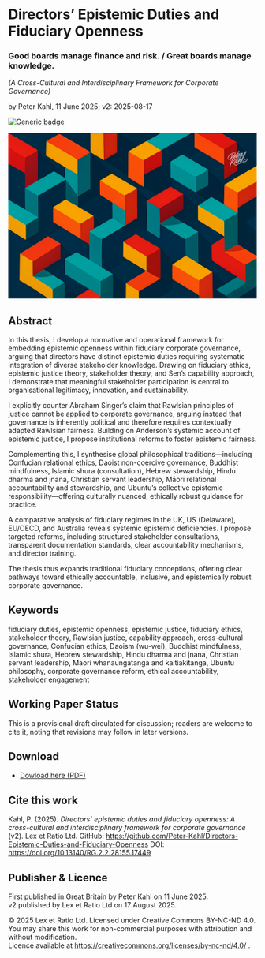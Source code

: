 # Directors’ Epistemic Duties and Fiduciary Openness

### Good boards manage finance and risk. / Great boards manage knowledge.

_(A Cross-Cultural and Interdisciplinary Framework for Corporate Governance)_

by Peter Kahl, 11 June 2025; v2: 2025-08-17

[![Generic badge](https://img.shields.io/badge/DOI-10.13140%2FRG.2.2.28155.17449-blue.svg)](https://doi.org/10.13140/RG.2.2.28155.17449)

![alt text](https://github.com/Peter-Kahl/Directors-Epistemic-Duties-and-Fiduciary-Openness/blob/main/geometries_directors.jpg?raw=true)

## Abstract

In this thesis, I develop a normative and operational framework for embedding epistemic openness within fiduciary corporate governance, arguing that directors have distinct epistemic duties requiring systematic integration of diverse stakeholder knowledge. Drawing on fiduciary ethics, epistemic justice theory, stakeholder theory, and Sen’s capability approach, I demonstrate that meaningful stakeholder participation is central to organisational legitimacy, innovation, and sustainability.

I explicitly counter Abraham Singer’s claim that Rawlsian principles of justice cannot be applied to corporate governance, arguing instead that governance is inherently political and therefore requires contextually adapted Rawlsian fairness. Building on Anderson’s systemic account of epistemic justice, I propose institutional reforms to foster epistemic fairness.

Complementing this, I synthesise global philosophical traditions—including Confucian relational ethics, Daoist non-coercive governance, Buddhist mindfulness, Islamic shura (consultation), Hebrew stewardship, Hindu dharma and jnana, Christian servant leadership, Māori relational accountability and stewardship, and Ubuntu’s collective epistemic responsibility—offering culturally nuanced, ethically robust guidance for practice.

A comparative analysis of fiduciary regimes in the UK, US (Delaware), EU/OECD, and Australia reveals systemic epistemic deficiencies. I propose targeted reforms, including structured stakeholder consultations, transparent documentation standards, clear accountability mechanisms, and director training.

The thesis thus expands traditional fiduciary conceptions, offering clear pathways toward ethically accountable, inclusive, and epistemically robust corporate governance.

## Keywords

fiduciary duties, epistemic openness, epistemic justice, fiduciary ethics, stakeholder theory, Rawlsian justice, capability approach, cross-cultural governance, Confucian ethics, Daoism (wu-wei), Buddhist mindfulness, Islamic shura, Hebrew stewardship, Hindu dharma and jnana, Christian servant leadership, Māori whanaungatanga and kaitiakitanga, Ubuntu philosophy, corporate governance reform, ethical accountability, stakeholder engagement

## Working Paper Status

This is a provisional draft circulated for discussion; readers are welcome to cite it, noting that revisions may follow in later versions.

## Download

- [Dowload here (PDF)](https://raw.githubusercontent.com/Peter-Kahl/Directors-Epistemic-Duties-and-Fiduciary-Openness/master/Kahl_P_Directors_Epistemic_Duties_and_Fiduciary_Openness_v2_17-AUG-2025.pdf)

## Cite this work

Kahl, P. (2025). _Directors’ epistemic duties and fiduciary openness: A cross-cultural and interdisciplinary framework for corporate governance_ (v2). Lex et Ratio Ltd. GitHub: https://github.com/Peter-Kahl/Directors-Epistemic-Duties-and-Fiduciary-Openness DOI: https://doi.org/10.13140/RG.2.2.28155.17449

## Publisher & Licence

First published in Great Britain by Peter Kahl on 11 June 2025.\
v2 published by Lex et Ratio Ltd on 17 August 2025.

© 2025 Lex et Ratio Ltd. Licensed under Creative Commons BY-NC-ND 4.0.\
You may share this work for non-commercial purposes with attribution and without modification.\
Licence available at https://creativecommons.org/licenses/by-nc-nd/4.0/ .